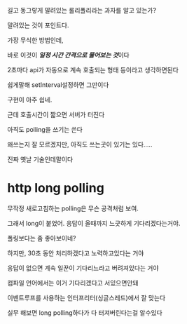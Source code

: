 길고 동그랗게 말려있는 롤리폴리라는 과자를 알고 있는가?

말려있는 것이 포인트다. 


가장 무식한 방법인데, 

바로 이것이 ***일정 시간 간격으로 물어보는 것***이다

2초마다 api가 자동으로 계속 호출되는 형태 등이라고 생각하면된다

쉽게말해 setInterval설정하면 그만이다

구현이 아주 쉽네.


근데 호출시간이 짧으면 서버가 터진다

아직도 polling을 쓰기는 쓴다

왜쓰는지 잘 모르겠지만, 아직도 쓰는곳이 있기는 있다.....

진짜 옛날 기술인데말이다



# http long polling

무작정 새로고침하는 polling은 무슨 공격처럼 보여.

그래서 long이 붙었어. 응답이 올때까지 느긋하게 기다리겠다는거야.

폴링보다는 좀 좋아보이네?

하지만, 30초 동안 처리하겠다고 노력하고있다는 거야

응답이 없으면 계속 일꾼이 기다리느라고 버려져있다는 거야


컴파일 언어에서는 이거 기다리겠다고 서있으면안돼

이벤트루프를 사용하는 인터프리터(싱글스레드)에서 잘 맞는다


실무 해보면 long polling하다가 다 터져버린다는걸 알수있다

